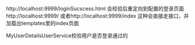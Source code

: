 http://localhost:9999/loginSucscess.html
会校验后重定向到配置的登录页面
http://localhost:9999/
或者http://localhost:9999/index
这种会直接走接口，并加载出templates里的index页面

MyUserDetailsUserService校验用户是否登录通过的
